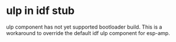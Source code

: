 # ulp in idf stub

ulp component has not yet supported bootloader build. This is a workaround to override the default idf ulp component for esp-amp.

